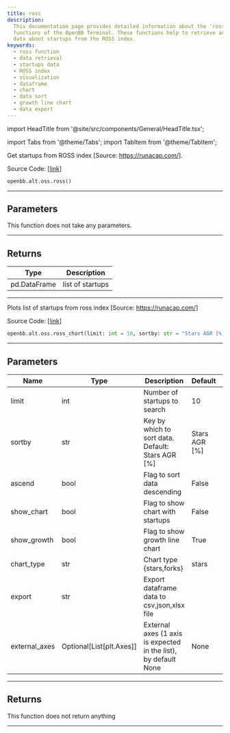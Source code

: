 ```yaml
---
title: ross
description:
  This documentation page provides detailed information about the 'ross'
  functions of the OpenBB Terminal. These functions help to retrieve and visualize
  data about startups from the ROSS index.
keywords:
  - ross function
  - data retrieval
  - startups data
  - ROSS index
  - visualization
  - dataframe
  - chart
  - data sort
  - growth line chart
  - data export
---
```


import HeadTitle from '@site/src/components/General/HeadTitle.tsx';

<HeadTitle title="alt.oss.ross - Reference | OpenBB SDK Docs" />

import Tabs from '@theme/Tabs';
import TabItem from '@theme/TabItem';

<Tabs>
<TabItem value="model" label="Model" default>

Get startups from ROSS index [Source: https://runacap.com/].

Source Code: [[link](https://github.com/OpenBB-finance/OpenBBTerminal/tree/main/openbb_terminal/alternative/oss/runa_model.py#L104)]

```python
openbb.alt.oss.ross()
```

---

## Parameters

This function does not take any parameters.

---

## Returns

| Type         | Description      |
| ------------ | ---------------- |
| pd.DataFrame | list of startups |

---

</TabItem>
<TabItem value="view" label="Chart">

Plots list of startups from ross index [Source: https://runacap.com/]

Source Code: [[link](https://github.com/OpenBB-finance/OpenBBTerminal/tree/main/openbb_terminal/alternative/oss/runa_view.py#L25)]

```python
openbb.alt.oss.ross_chart(limit: int = 10, sortby: str = "Stars AGR [%]", ascend: bool = False, show_chart: bool = False, show_growth: bool = True, chart_type: str = "stars", export: str = "", external_axes: Optional[List[matplotlib.axes._axes.Axes]] = None)
```

---

## Parameters

| Name          | Type                     | Description                                                     | Default       | Optional |
| ------------- | ------------------------ | --------------------------------------------------------------- | ------------- | -------- |
| limit         | int                      | Number of startups to search                                    | 10            | True     |
| sortby        | str                      | Key by which to sort data. Default: Stars AGR [%]               | Stars AGR [%] | True     |
| ascend        | bool                     | Flag to sort data descending                                    | False         | True     |
| show_chart    | bool                     | Flag to show chart with startups                                | False         | True     |
| show_growth   | bool                     | Flag to show growth line chart                                  | True          | True     |
| chart_type    | str                      | Chart type \{stars,forks\}                                      | stars         | True     |
| export        | str                      | Export dataframe data to csv,json,xlsx file                     |               | True     |
| external_axes | Optional[List[plt.Axes]] | External axes (1 axis is expected in the list), by default None | None          | True     |

---

## Returns

This function does not return anything

---

</TabItem>
</Tabs>
